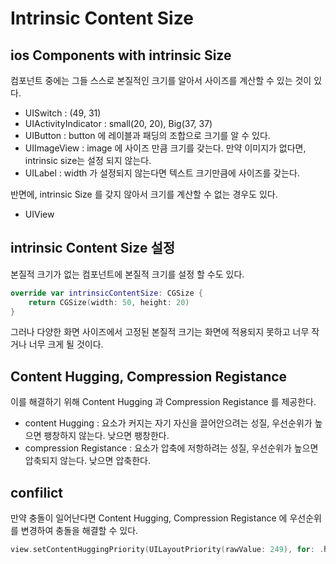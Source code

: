 # Intrinsic Content Size

## ios Components with intrinsic Size

컴포넌트 중에는 그들 스스로 본질적인 크기를 알아서 사이즈를 계산할 수 있는 것이 있다.

- UISwitch : (49, 31)
- UIActivityIndicator : small(20, 20), Big(37, 37)
- UIButton : button 에 레이블과 패딩의 조합으로 크기를 알 수 있다.
- UIImageView : image 에 사이즈 만큼 크기를 갖는다. 만약 이미지가 없다면, intrinsic size는 설정 되지 않는다.
- UILabel : width 가 설정되지 않는다면 텍스트 크기만큼에 사이즈를 갖는다.

반면에, intrinsic Size 를 갖지 않아서 크기를 계산할 수 없는 경우도 있다.

- UIView

## intrinsic Content Size 설정

본질적 크기가 없는 컴포넌트에 본질적 크기를 설정 할 수도 있다.

```swift
override var intrinsicContentSize: CGSize {
	return CGSize(width: 50, height: 20)
}
```

그러나 다양한 화면 사이즈에서 고정된 본질적 크기는 화면에 적용되지 못하고 너무 작거나 너무 크게 될 것이다.

## Content Hugging, Compression Registance

이를 해결하기 위해 Content Hugging 과 Compression Registance 를 제공한다.

- content Hugging : 요소가 커지는 자기 자신을 끌어안으려는 성질, 우선순위가 높으면 팽창하지 않는다. 낮으면 팽창한다.
- compression Registance : 요소가 압축에 저항하려는 성질, 우선순위가 높으면 압축되지 않는다. 낮으면 압축한다.

## confilict

만약 충돌이 일어난다면 Content Hugging, Compression Registance 에 우선순위를 변경하여 충돌을 해결할 수 있다.

```swift
view.setContentHuggingPriority(UILayoutPriority(rawValue: 249), for: .horizontal)
```

